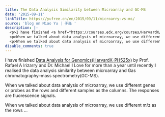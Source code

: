 ```yaml
---
title: The Data Analysis Similarity between Microarray and GC-MS
date: '2015-09-11'
linkTitle: https://yufree.cn/en/2015/09/11/microarry-vs-ms/
source: 'blog on Miao Yu | 于淼 '
description: |-
  <p>I have finished <a href="https://courses.edx.org/courses/HarvardX/PH525x/1T2014/info">Data Analysis for Genomics(HarvardX-PH525x)</a> by Prof. Rafael A Irizarry and Dr. Michael I Love for more than a year until recently I realised the data analysis similarity between microarray and Gas chromatography–mass spectrometry(GC-MS).</p>
  <p>When we talked about data analysis of microarray, we use different genes or probes as the rows and different samples as the columns. The responses are fluorescence signals.</p>
  <p>When we talked about data analysis of microarray, we use different m/z as the rows ...
disable_comments: true
---
```

<p>I have finished <a href="https://courses.edx.org/courses/HarvardX/PH525x/1T2014/info">Data Analysis for Genomics(HarvardX-PH525x)</a> by Prof. Rafael A Irizarry and Dr. Michael I Love for more than a year until recently I realised the data analysis similarity between microarray and Gas chromatography–mass spectrometry(GC-MS).</p>
<p>When we talked about data analysis of microarray, we use different genes or probes as the rows and different samples as the columns. The responses are fluorescence signals.</p>
<p>When we talked about data analysis of microarray, we use different m/z as the rows ...
